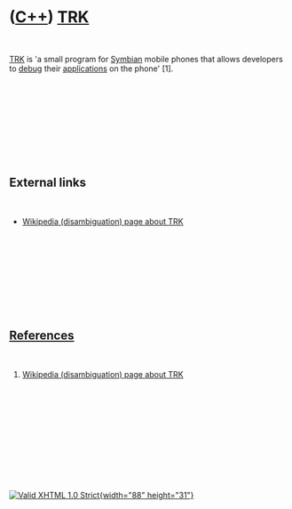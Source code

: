 



 

 

 

 

 

([C++](Cpp.htm)) [TRK](CppTrk.htm)
==================================

 

[TRK](CppTrk.htm) is 'a small program for [Symbian](CppSymbian.htm)
mobile phones that allows developers to [debug](CppDebug.htm) their
[applications](CppMobileApplication.htm) on the phone' \[1\].

 

 

 

 

 

External links
--------------

 

-   [Wikipedia (disambiguation) page about
    TRK](http://en.wikipedia.org/wiki/TRK)

 

 

 

 

 

[References](CppReferences.htm)
-------------------------------

 

1.  [Wikipedia (disambiguation) page about
    TRK](http://en.wikipedia.org/wiki/TRK)

 

 

 

 

 





 

[![Valid XHTML 1.0 Strict](valid-xhtml10.png){width="88"
height="31"}](http://validator.w3.org/check?uri=referer)
